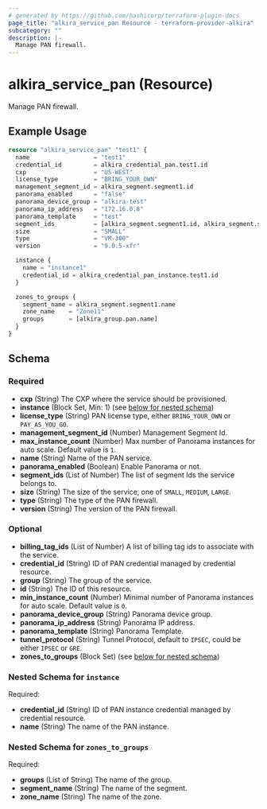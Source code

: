 ```yaml
---
# generated by https://github.com/hashicorp/terraform-plugin-docs
page_title: "alkira_service_pan Resource - terraform-provider-alkira"
subcategory: ""
description: |-
  Manage PAN firewall.
---
```


# alkira_service_pan (Resource)

Manage PAN firewall.

## Example Usage

```terraform
resource "alkira_service_pan" "test1" {
  name                  = "test1"
  credential_id         = alkira_credential_pan.test1.id
  cxp                   = "US-WEST"
  license_type          = "BRING_YOUR_OWN"
  management_segment_id = alkira_segment.segment1.id
  panorama_enabled      = "false"
  panorama_device_group = "alkira-test"
  panorama_ip_address   = "172.16.0.8"
  panorama_template     = "test"
  segment_ids           = [alkira_segment.segment1.id, alkira_segment.segment2.id]
  size                  = "SMALL"
  type                  = "VM-300"
  version               = "9.0.5-xfr"

  instance {
    name = "instance1"
    credential_id = alkira_credential_pan_instance.test1.id
  }

  zones_to_groups {
    segment_name = alkira_segment.segment1.name
    zone_name    = "Zone11"
    groups       = [alkira_group.pan.name]
  }
}
```

<!-- schema generated by tfplugindocs -->
## Schema

### Required

- **cxp** (String) The CXP where the service should be provisioned.
- **instance** (Block Set, Min: 1) (see [below for nested schema](#nestedblock--instance))
- **license_type** (String) PAN license type, either `BRING_YOUR_OWN` or `PAY_AS_YOU_GO`.
- **management_segment_id** (Number) Management Segment Id.
- **max_instance_count** (Number) Max number of Panorama instances for auto scale. Default value is `1`.
- **name** (String) Name of the PAN service.
- **panorama_enabled** (Boolean) Enable Panorama or not.
- **segment_ids** (List of Number) The list of segment Ids the service belongs to.
- **size** (String) The size of the service, one of `SMALL`, `MEDIUM`, `LARGE`.
- **type** (String) The type of the PAN firewall.
- **version** (String) The version of the PAN firewall.

### Optional

- **billing_tag_ids** (List of Number) A list of billing tag ids to associate with the service.
- **credential_id** (String) ID of PAN credential managed by credential resource.
- **group** (String) The group of the service.
- **id** (String) The ID of this resource.
- **min_instance_count** (Number) Minimal number of Panorama instances for auto scale. Default value is `0`.
- **panorama_device_group** (String) Panorama device group.
- **panorama_ip_address** (String) Panorama IP address.
- **panorama_template** (String) Panorama Template.
- **tunnel_protocol** (String) Tunnel Protocol, default to `IPSEC`, could be either `IPSEC` or `GRE`.
- **zones_to_groups** (Block Set) (see [below for nested schema](#nestedblock--zones_to_groups))

<a id="nestedblock--instance"></a>
### Nested Schema for `instance`

Required:

- **credential_id** (String) ID of PAN instance credential managed by credential resource.
- **name** (String) The name of the PAN instance.


<a id="nestedblock--zones_to_groups"></a>
### Nested Schema for `zones_to_groups`

Required:

- **groups** (List of String) The name of the group.
- **segment_name** (String) The name of the segment.
- **zone_name** (String) The name of the zone.


